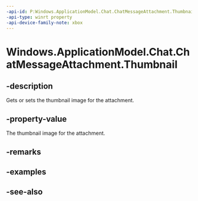 ```yaml
---
-api-id: P:Windows.ApplicationModel.Chat.ChatMessageAttachment.Thumbnail
-api-type: winrt property
-api-device-family-note: xbox
---
```


<!-- Property syntax
public Windows.Storage.Streams.IRandomAccessStreamReference Thumbnail { get;  set; }
-->

# Windows.ApplicationModel.Chat.ChatMessageAttachment.Thumbnail

## -description
Gets or sets the thumbnail image for the attachment.

## -property-value
The thumbnail image for the attachment.

## -remarks

## -examples

## -see-also
